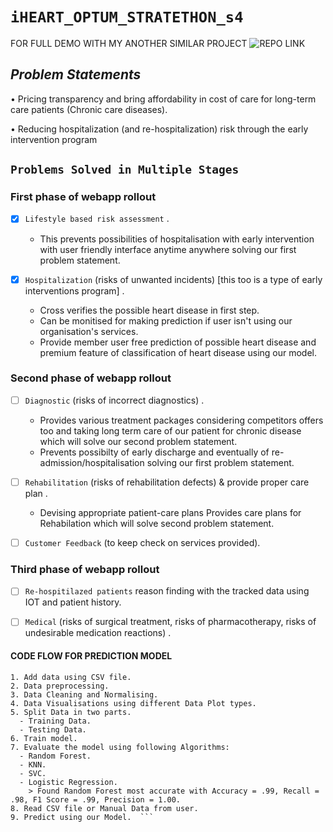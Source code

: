  
# ```iHEART_OPTUM_STRATETHON_s4```

FOR FULL DEMO WITH MY ANOTHER SIMILAR PROJECT 
![REPO LINK](https://github.com/codevshl/Diabetes-Predictor)

## ***Problem Statements***

• Pricing transparency and bring affordability in cost of care for long-term care 
patients (Chronic care diseases).

• Reducing hospitalization (and re-hospitalization) risk through the early
intervention program


 ## ```Problems Solved in Multiple Stages```

### First phase of webapp rollout 
  
  * [x] `Lifestyle based risk assessment` .
     - This prevents possibilities of hospitalisation with early intervention with user friendly interface anytime anywhere solving our first problem statement.

  * [x] `Hospitalization` (risks of unwanted incidents) [this too is a type of early interventions program] . 
     -  Cross verifies the possible heart disease in first step.
       - Can be monitised for making prediction if user isn't using our organisation's services.
       - Provide member user free prediction of possible heart disease and premium feature of classification of heart disease using our model.

### Second phase of webapp rollout
  
  * [ ] `Diagnostic` (risks of incorrect diagnostics) .
      - Provides various treatment packages considering competitors offers too and taking long term care of our patient for chronic disease which will solve our                second problem statement. 
      - Prevents possibilty of early discharge and eventually of re-admission/hospitalisation solving our first problem statement.
     
       
  * [ ] `Rehabilitation` (risks of rehabilitation defects) & provide proper care plan .
     - Devising appropriate patient-care plans Provides care plans for Rehabilation which will solve second problem statement.
 
  * [ ] `Customer Feedback` (to keep check on services provided).

### Third phase of webapp rollout

  * [ ] `Re-hospitilazed patients` reason finding with the tracked data using IOT and patient history.

  * [ ] `Medical` (risks of surgical treatment, risks of pharmacotherapy, risks of undesirable medication reactions) .

 

 #### CODE FLOW FOR PREDICTION MODEL
``` >>>>
1. Add data using CSV file.
2. Data preprocessing.
3. Data Cleaning and Normalising.
4. Data Visualisations using different Data Plot types.
5. Split Data in two parts. 
  - Training Data.
  - Testing Data.
6. Train model.
7. Evaluate the model using following Algorithms:
  - Random Forest.
  - KNN.
  - SVC.
  - Logistic Regression.
    > Found Random Forest most accurate with Accuracy = .99, Recall = .98, F1 Score = .99, Precision = 1.00. 
8. Read CSV file or Manual Data from user.
9. Predict using our Model.  ```
  
